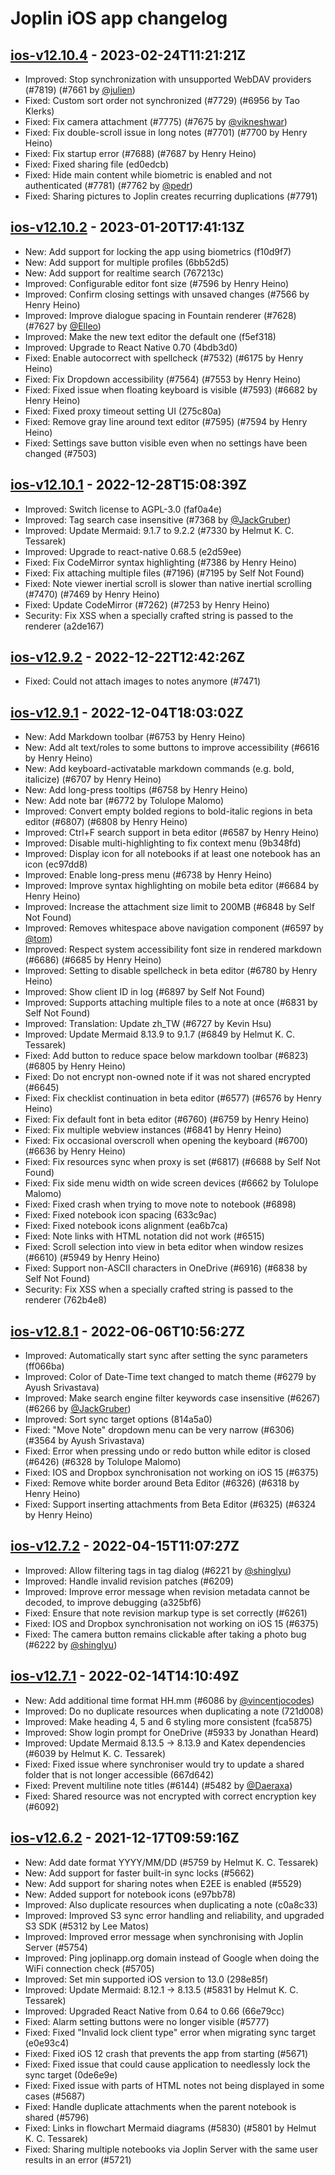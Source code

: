# Joplin iOS app changelog

## [ios-v12.10.4](https://github.com/laurent22/joplin/releases/tag/ios-v12.10.4) - 2023-02-24T11:21:21Z

- Improved: Stop synchronization with unsupported WebDAV providers (#7819) (#7661 by [@julien](https://github.com/julien))
- Fixed: Custom sort order not synchronized (#7729) (#6956 by Tao Klerks)
- Fixed: Fix camera attachment (#7775) (#7675 by [@vikneshwar](https://github.com/vikneshwar))
- Fixed: Fix double-scroll issue in long notes (#7701) (#7700 by Henry Heino)
- Fixed: Fix startup error (#7688) (#7687 by Henry Heino)
- Fixed: Fixed sharing file (ed0edcb)
- Fixed: Hide main content while biometric is enabled and not authenticated (#7781) (#7762 by [@pedr](https://github.com/pedr))
- Fixed: Sharing pictures to Joplin creates recurring duplications (#7791)

## [ios-v12.10.2](https://github.com/laurent22/joplin/releases/tag/ios-v12.10.2) - 2023-01-20T17:41:13Z

- New: Add support for locking the app using biometrics (f10d9f7)
- New: Add support for multiple profiles (6bb52d5)
- New: Add support for realtime search (767213c)
- Improved: Configurable editor font size (#7596 by Henry Heino)
- Improved: Confirm closing settings with unsaved changes (#7566 by Henry Heino)
- Improved: Improve dialogue spacing in Fountain renderer (#7628) (#7627 by [@Elleo](https://github.com/Elleo))
- Improved: Make the new text editor the default one (f5ef318)
- Improved: Upgrade to React Native 0.70 (4bdb3d0)
- Fixed: Enable autocorrect with spellcheck (#7532) (#6175 by Henry Heino)
- Fixed: Fix Dropdown accessibility (#7564) (#7553 by Henry Heino)
- Fixed: Fixed issue when floating keyboard is visible (#7593) (#6682 by Henry Heino)
- Fixed: Fixed proxy timeout setting UI (275c80a)
- Fixed: Remove gray line around text editor (#7595) (#7594 by Henry Heino)
- Fixed: Settings save button visible even when no settings have been changed (#7503)

## [ios-v12.10.1](https://github.com/laurent22/joplin/releases/tag/ios-v12.10.1) - 2022-12-28T15:08:39Z

- Improved: Switch license to AGPL-3.0 (faf0a4e)
- Improved: Tag search case insensitive (#7368 by [@JackGruber](https://github.com/JackGruber))
- Improved: Update Mermaid: 9.1.7 to 9.2.2 (#7330 by Helmut K. C. Tessarek)
- Improved: Upgrade to react-native 0.68.5 (e2d59ee)
- Fixed: Fix CodeMirror syntax highlighting (#7386 by Henry Heino)
- Fixed: Fix attaching multiple files (#7196) (#7195 by Self Not Found)
- Fixed: Note viewer inertial scroll is slower than native inertial scrolling (#7470) (#7469 by Henry Heino)
- Fixed: Update CodeMirror (#7262) (#7253 by Henry Heino)
- Security: Fix XSS when a specially crafted string is passed to the renderer (a2de167)

## [ios-v12.9.2](https://github.com/laurent22/joplin/releases/tag/ios-v12.9.2) - 2022-12-22T12:42:26Z

- Fixed: Could not attach images to notes anymore (#7471)

## [ios-v12.9.1](https://github.com/laurent22/joplin/releases/tag/ios-v12.9.1) - 2022-12-04T18:03:02Z

- New: Add Markdown toolbar (#6753 by Henry Heino)
- New: Add alt text/roles to some buttons to improve accessibility (#6616 by Henry Heino)
- New: Add keyboard-activatable markdown commands (e.g. bold, italicize) (#6707 by Henry Heino)
- New: Add long-press tooltips (#6758 by Henry Heino)
- New: Add note bar (#6772 by Tolulope Malomo)
- Improved: Convert empty bolded regions to bold-italic regions in beta editor (#6807) (#6808 by Henry Heino)
- Improved: Ctrl+F search support in beta editor (#6587 by Henry Heino)
- Improved: Disable multi-highlighting to fix context menu (9b348fd)
- Improved: Display icon for all notebooks if at least one notebook has an icon (ec97dd8)
- Improved: Enable long-press menu (#6738 by Henry Heino)
- Improved: Improve syntax highlighting on mobile beta editor (#6684 by Henry Heino)
- Improved: Increase the attachment size limit to 200MB (#6848 by Self Not Found)
- Improved: Removes whitespace above navigation component (#6597 by [@tom](https://github.com/tom))
- Improved: Respect system accessibility font size in rendered markdown (#6686) (#6685 by Henry Heino)
- Improved: Setting to disable spellcheck in beta editor (#6780 by Henry Heino)
- Improved: Show client ID in log (#6897 by Self Not Found)
- Improved: Supports attaching multiple files to a note at once (#6831 by Self Not Found)
- Improved: Translation: Update zh_TW (#6727 by Kevin Hsu)
- Improved: Update Mermaid 8.13.9 to 9.1.7 (#6849 by Helmut K. C. Tessarek)
- Fixed: Add button to reduce space below markdown toolbar (#6823) (#6805 by Henry Heino)
- Fixed: Do not encrypt non-owned note if it was not shared encrypted (#6645)
- Fixed: Fix checklist continuation in beta editor (#6577) (#6576 by Henry Heino)
- Fixed: Fix default font in beta editor (#6760) (#6759 by Henry Heino)
- Fixed: Fix multiple webview instances (#6841 by Henry Heino)
- Fixed: Fix occasional overscroll when opening the keyboard (#6700) (#6636 by Henry Heino)
- Fixed: Fix resources sync when proxy is set (#6817) (#6688 by Self Not Found)
- Fixed: Fix side menu width on wide screen devices (#6662 by Tolulope Malomo)
- Fixed: Fixed crash when trying to move note to notebook (#6898)
- Fixed: Fixed notebook icon spacing (633c9ac)
- Fixed: Fixed notebook icons alignment (ea6b7ca)
- Fixed: Note links with HTML notation did not work (#6515)
- Fixed: Scroll selection into view in beta editor when window resizes (#6610) (#5949 by Henry Heino)
- Fixed: Support non-ASCII characters in OneDrive (#6916) (#6838 by Self Not Found)
- Security: Fix XSS when a specially crafted string is passed to the renderer (762b4e8)

## [ios-v12.8.1](https://github.com/laurent22/joplin/releases/tag/ios-v12.8.1) - 2022-06-06T10:56:27Z

- Improved: Automatically start sync after setting the sync parameters (ff066ba)
- Improved: Color of Date-Time text changed to match theme (#6279 by Ayush Srivastava)
- Improved: Make search engine filter keywords case insensitive (#6267) (#6266 by [@JackGruber](https://github.com/JackGruber))
- Improved: Sort sync target options (814a5a0)
- Fixed: "Move Note" dropdown menu can be very narrow (#6306) (#3564 by Ayush Srivastava)
- Fixed: Error when pressing undo or redo button while editor is closed (#6426) (#6328 by Tolulope Malomo)
- Fixed: IOS and Dropbox synchronisation not working on iOS 15 (#6375)
- Fixed: Remove white border around Beta Editor (#6326) (#6318 by Henry Heino)
- Fixed: Support inserting attachments from Beta Editor (#6325) (#6324 by Henry Heino)

## [ios-v12.7.2](https://github.com/laurent22/joplin/releases/tag/ios-v12.7.2) - 2022-04-15T11:07:27Z

- Improved: Allow filtering tags in tag dialog (#6221 by [@shinglyu](https://github.com/shinglyu))
- Improved: Handle invalid revision patches (#6209)
- Improved: Improve error message when revision metadata cannot be decoded, to improve debugging (a325bf6)
- Fixed: Ensure that note revision markup type is set correctly (#6261)
- Fixed: IOS and Dropbox synchronisation not working on iOS 15 (#6375)
- Fixed: The camera button remains clickable after taking a photo bug (#6222 by [@shinglyu](https://github.com/shinglyu))

## [ios-v12.7.1](https://github.com/laurent22/joplin/releases/tag/ios-v12.7.1) - 2022-02-14T14:10:49Z

- New: Add additional time format HH.mm (#6086 by [@vincentjocodes](https://github.com/vincentjocodes))
- Improved: Do no duplicate resources when duplicating a note (721d008)
- Improved: Make heading 4, 5 and 6 styling more consistent (fca5875)
- Improved: Show login prompt for OneDrive (#5933 by Jonathan Heard)
- Improved: Update Mermaid 8.13.5 -&gt; 8.13.9 and Katex dependencies (#6039 by Helmut K. C. Tessarek)
- Fixed: Fixed issue where synchroniser would try to update a shared folder that is not longer accessible (667d642)
- Fixed: Prevent multiline note titles (#6144) (#5482 by [@Daeraxa](https://github.com/Daeraxa))
- Fixed: Shared resource was not encrypted with correct encryption key (#6092)

## [ios-v12.6.2](https://github.com/laurent22/joplin/releases/tag/ios-v12.6.2) - 2021-12-17T09:59:16Z

- New: Add date format YYYY/MM/DD (#5759 by Helmut K. C. Tessarek)
- New: Add support for faster built-in sync locks (#5662)
- New: Add support for sharing notes when E2EE is enabled (#5529)
- New: Added support for notebook icons (e97bb78)
- Improved: Also duplicate resources when duplicating a note (c0a8c33)
- Improved: Improved S3 sync error handling and reliability, and upgraded S3 SDK (#5312 by Lee Matos)
- Improved: Improved error message when synchronising with Joplin Server (#5754)
- Improved: Ping joplinapp.org domain instead of Google when doing the WiFi connection check (#5705)
- Improved: Set min supported iOS version to 13.0 (298e85f)
- Improved: Update Mermaid: 8.12.1 -&gt; 8.13.5 (#5831 by Helmut K. C. Tessarek)
- Improved: Upgraded React Native from 0.64 to 0.66 (66e79cc)
- Fixed: Alarm setting buttons were no longer visible (#5777)
- Fixed: Fixed "Invalid lock client type" error when migrating sync target (e0e93c4)
- Fixed: Fixed iOS 12 crash that prevents the app from starting (#5671)
- Fixed: Fixed issue that could cause application to needlessly lock the sync target (0de6e9e)
- Fixed: Fixed issue with parts of HTML notes not being displayed in some cases (#5687)
- Fixed: Handle duplicate attachments when the parent notebook is shared (#5796)
- Fixed: Links in flowchart Mermaid diagrams (#5830) (#5801 by Helmut K. C. Tessarek)
- Fixed: Sharing multiple notebooks via Joplin Server with the same user results in an error (#5721)
